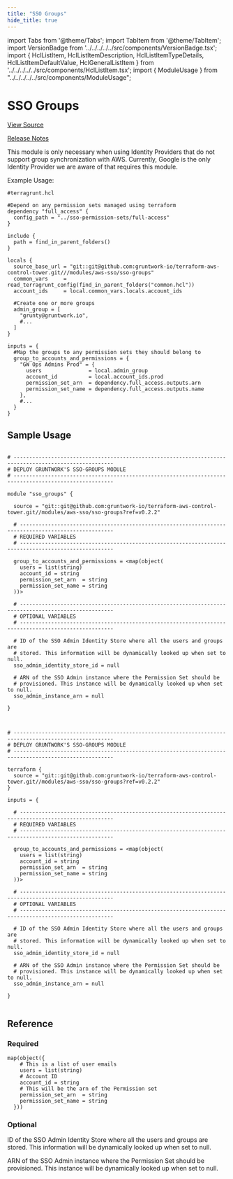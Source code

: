 ```yaml
---
title: "SSO Groups"
hide_title: true
---
```


import Tabs from '@theme/Tabs';
import TabItem from '@theme/TabItem';
import VersionBadge from '../../../../../src/components/VersionBadge.tsx';
import { HclListItem, HclListItemDescription, HclListItemTypeDetails, HclListItemDefaultValue, HclGeneralListItem } from '../../../../../src/components/HclListItem.tsx';
import { ModuleUsage } from "../../../../../src/components/ModuleUsage";

<VersionBadge repoTitle="Control Tower" version="0.2.2" />

# SSO Groups

<a href="https://github.com/gruntwork-io/terraform-aws-control-tower/tree/v0.2.2/modules/aws-sso/sso-groups" className="link-button" title="View the source code for this module in GitHub.">View Source</a>

<a href="https://github.com/gruntwork-io/terraform-aws-control-tower/releases?q=sso-groups" className="link-button" title="Release notes for only versions which impacted this module.">Release Notes</a>

This module is only necessary when using Identity Providers that do not support group synchronization
with AWS. Currently, Google is the only Identity Provider we are aware of that requires this module.

Example Usage:

```hcl
#terragrunt.hcl

#Depend on any permission sets managed using terraform
dependency "full_access" {
  config_path = "../sso-permission-sets/full-access"
}

include {
  path = find_in_parent_folders()
}

locals {
  source_base_url = "git::git@github.com:gruntwork-io/terraform-aws-control-tower.git///modules/aws-sso/sso-groups"
  common_vars     = read_terragrunt_config(find_in_parent_folders("common.hcl"))
  account_ids     = local.common_vars.locals.account_ids

  #Create one or more groups
  admin_group = [
    "grunty@gruntwork.io",
    #...
  ]
}

inputs = {
  #Map the groups to any permission sets they should belong to
  group_to_accounts_and_permissions = {
    "GW Ops Admins Prod" = {
      users               = local.admin_group
      account_id          = local.account_ids.prod
      permission_set_arn  = dependency.full_access.outputs.arn
      permission_set_name = dependency.full_access.outputs.name
    },
    #...
  }
}

```

## Sample Usage

<Tabs>
<TabItem value="terraform" label="Terraform" default>

```hcl title="main.tf"

# ------------------------------------------------------------------------------------------------------
# DEPLOY GRUNTWORK'S SSO-GROUPS MODULE
# ------------------------------------------------------------------------------------------------------

module "sso_groups" {

  source = "git::git@github.com:gruntwork-io/terraform-aws-control-tower.git//modules/aws-sso/sso-groups?ref=v0.2.2"

  # ----------------------------------------------------------------------------------------------------
  # REQUIRED VARIABLES
  # ----------------------------------------------------------------------------------------------------

  group_to_accounts_and_permissions = <map(object(
    users = list(string)
    account_id = string
    permission_set_arn  = string
    permission_set_name = string
  ))>

  # ----------------------------------------------------------------------------------------------------
  # OPTIONAL VARIABLES
  # ----------------------------------------------------------------------------------------------------

  # ID of the SSO Admin Identity Store where all the users and groups are
  # stored. This information will be dynamically looked up when set to null.
  sso_admin_identity_store_id = null

  # ARN of the SSO Admin instance where the Permission Set should be
  # provisioned. This instance will be dynamically looked up when set to null.
  sso_admin_instance_arn = null

}


```

</TabItem>
<TabItem value="terragrunt" label="Terragrunt" default>

```hcl title="terragrunt.hcl"

# ------------------------------------------------------------------------------------------------------
# DEPLOY GRUNTWORK'S SSO-GROUPS MODULE
# ------------------------------------------------------------------------------------------------------

terraform {
  source = "git::git@github.com:gruntwork-io/terraform-aws-control-tower.git//modules/aws-sso/sso-groups?ref=v0.2.2"
}

inputs = {

  # ----------------------------------------------------------------------------------------------------
  # REQUIRED VARIABLES
  # ----------------------------------------------------------------------------------------------------

  group_to_accounts_and_permissions = <map(object(
    users = list(string)
    account_id = string
    permission_set_arn  = string
    permission_set_name = string
  ))>

  # ----------------------------------------------------------------------------------------------------
  # OPTIONAL VARIABLES
  # ----------------------------------------------------------------------------------------------------

  # ID of the SSO Admin Identity Store where all the users and groups are
  # stored. This information will be dynamically looked up when set to null.
  sso_admin_identity_store_id = null

  # ARN of the SSO Admin instance where the Permission Set should be
  # provisioned. This instance will be dynamically looked up when set to null.
  sso_admin_instance_arn = null

}


```

</TabItem>
</Tabs>




## Reference

<Tabs>
<TabItem value="inputs" label="Inputs" default>

### Required

<HclListItem name="group_to_accounts_and_permissions" requirement="required" type="map(object(…))">
<HclListItemTypeDetails>

```hcl
map(object({
    # This is a list of user emails
    users = list(string)
    # Account ID
    account_id = string
    # This will be the arn of the Permission set
    permission_set_arn  = string
    permission_set_name = string
  }))
```

</HclListItemTypeDetails>
</HclListItem>

### Optional

<HclListItem name="sso_admin_identity_store_id" requirement="optional" type="string">
<HclListItemDescription>

ID of the SSO Admin Identity Store where all the users and groups are stored. This information will be dynamically looked up when set to null.

</HclListItemDescription>
<HclListItemDefaultValue defaultValue="null"/>
</HclListItem>

<HclListItem name="sso_admin_instance_arn" requirement="optional" type="string">
<HclListItemDescription>

ARN of the SSO Admin instance where the Permission Set should be provisioned. This instance will be dynamically looked up when set to null.

</HclListItemDescription>
<HclListItemDefaultValue defaultValue="null"/>
</HclListItem>

</TabItem>
<TabItem value="outputs" label="Outputs">

<HclListItem name="group_to_accounts_and_permissions">
</HclListItem>

</TabItem>
</Tabs>


<!-- ##DOCS-SOURCER-START
{
  "originalSources": [
    "https://github.com/gruntwork-io/terraform-aws-control-tower/tree/v0.2.2/modules/sso-groups/readme.md",
    "https://github.com/gruntwork-io/terraform-aws-control-tower/tree/v0.2.2/modules/sso-groups/variables.tf",
    "https://github.com/gruntwork-io/terraform-aws-control-tower/tree/v0.2.2/modules/sso-groups/outputs.tf"
  ],
  "sourcePlugin": "module-catalog-api",
  "hash": "c9239a3a927306b966c1972992d44035"
}
##DOCS-SOURCER-END -->
